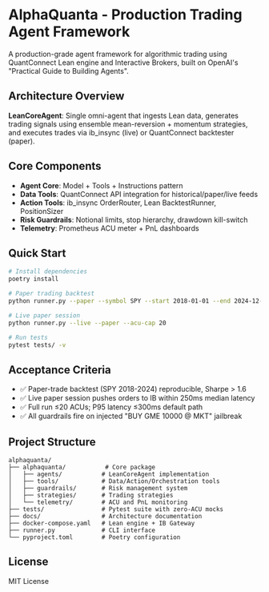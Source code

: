 # AlphaQuanta - Production Trading Agent Framework

A production-grade agent framework for algorithmic trading using QuantConnect Lean engine and Interactive Brokers, built on OpenAI's "Practical Guide to Building Agents".

## Architecture Overview

**LeanCoreAgent**: Single omni-agent that ingests Lean data, generates trading signals using ensemble mean-reversion + momentum strategies, and executes trades via ib_insync (live) or QuantConnect backtester (paper).

## Core Components

- **Agent Core**: Model + Tools + Instructions pattern
- **Data Tools**: QuantConnect API integration for historical/paper/live feeds
- **Action Tools**: ib_insync OrderRouter, Lean BacktestRunner, PositionSizer
- **Risk Guardrails**: Notional limits, stop hierarchy, drawdown kill-switch
- **Telemetry**: Prometheus ACU meter + PnL dashboards

## Quick Start

```bash
# Install dependencies
poetry install

# Paper trading backtest
python runner.py --paper --symbol SPY --start 2018-01-01 --end 2024-12-31

# Live paper session
python runner.py --live --paper --acu-cap 20

# Run tests
pytest tests/ -v
```

## Acceptance Criteria

- ✅ Paper-trade backtest (SPY 2018-2024) reproducible, Sharpe > 1.6
- ✅ Live paper session pushes orders to IB within 250ms median latency
- ✅ Full run ≤20 ACUs; P95 latency ≤300ms default path
- ✅ All guardrails fire on injected "BUY GME 10000 @ MKT" jailbreak

## Project Structure

```
alphaquanta/
├── alphaquanta/           # Core package
│   ├── agents/           # LeanCoreAgent implementation
│   ├── tools/            # Data/Action/Orchestration tools
│   ├── guardrails/       # Risk management system
│   ├── strategies/       # Trading strategies
│   └── telemetry/        # ACU and PnL monitoring
├── tests/                # Pytest suite with zero-ACU mocks
├── docs/                 # Architecture documentation
├── docker-compose.yaml   # Lean engine + IB Gateway
├── runner.py             # CLI interface
└── pyproject.toml        # Poetry configuration
```

## License

MIT License

